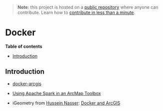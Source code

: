 > **Note**: this project is hosted on a [public repository](https://github.com/hhkaos/awesome-arcgis) where anyone can contribute. Learn how to [contribute in less than a minute](https://github.com/hhkaos/awesome-arcgis/blob/master/CONTRIBUTING.md#contributions).

# Docker


<!-- START doctoc generated TOC please keep comment here to allow auto update -->
<!-- DON'T EDIT THIS SECTION, INSTEAD RE-RUN doctoc TO UPDATE -->
**Table of contents**

- [Introduction](#introduction)

<!-- END doctoc generated TOC please keep comment here to allow auto update -->


## Introduction

* [docker-arcgis](https://github.com/mraad/docker-arcgis)
* [Using Apache Spark in an ArcMap Toolbox](https://github.com/mraad/SparkProject)

* iGeometry from [Hussein Nasser](https://www.linkedin.com/in/hnaser/): [Docker and ArcGIS](https://www.youtube.com/playlist?list=PLQnljOFTspQV4ka8Csnl40yaXPzAqg2vs)
